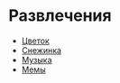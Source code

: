 # Развлечения

- [Цветок](http://grenkin.github.io/flower/)
- [Снежинка](http://grenkin.github.io/snow/)
- [Музыка](http://mathmachine.github.io/music.html)
- [Мемы](https://disk.yandex.ru/d/zg44V_xv87S-JA)

```{tableofcontents}
```

